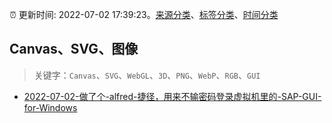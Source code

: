 :alarm_clock: 更新时间: 2022-07-02 17:39:23。[来源分类](../README.md)、[标签分类](../TAGS.md)、[时间分类](../TIMELINE.md)

## Canvas、SVG、图像


> 关键字：`Canvas`、`SVG`、`WebGL`、`3D`、`PNG`、`WebP`、`RGB`、`GUI`



- [2022-07-02-做了个-alfred-捷径，用来不输密码登录虚拟机里的-SAP-GUI-for-Windows](https://www.v2ex.com/t/863677) 